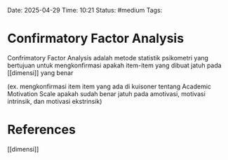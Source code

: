 Date: 2025-04-29
Time: 10:21
Status: #medium 
Tags:


# Confirmatory Factor Analysis
Confrimatory Factor Analysis adalah metode statistik psikometri yang bertujuan untuk mengkonfirmasi apakah item-item yang dibuat jatuh pada [[dimensi]] yang benar 

(ex. mengkonfirmasi item item yang ada di kuisoner tentang Academic Motivation Scale apakah sudah benar jatuh pada amotivasi, motivasi intrinsik, dan motivasi ekstrinsik)


# References
[[dimensi]]